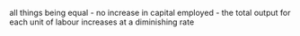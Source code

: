 all things being equal - no increase in capital employed - the total output for each unit of labour increases at a diminishing rate